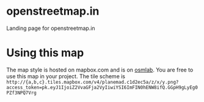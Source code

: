 # openstreetmap.in
Landing page for openstreetmap.in

# Using this map
The map style is hosted on mapbox.com and is on [osmlab](https://github.com/osmlab/india.tm2). You are free to use this map in your project. The tile scheme is `http://{a,b,c}.tiles.mapbox.com/v4/planemad.c1d2ec5a/z/x/y.png?access_token=pk.eyJ1IjoiZ2VvaGFja2VyIiwiYSI6ImFIN0hENW8ifQ.GGpH9gLyEg0PZf3NPQ7Vrg`
